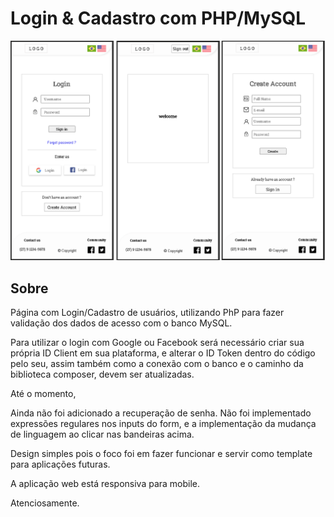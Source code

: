 # Login & Cadastro com PHP/MySQL
 
 ![GitHub Logo](https://github.com/henriquecido/LoginCadastro/blob/master/Php%20LoginCadastro/images/LoginCadastro%20PhpMySQL.png)

## Sobre 

Página com Login/Cadastro de usuários, utilizando PhP para fazer validação dos dados de acesso com o banco MySQL.

Para utilizar o login com Google ou Facebook será necessário criar sua própria ID Client em sua plataforma, e alterar o ID Token dentro do código pelo seu, assim também como a conexão com o banco e o caminho da biblioteca composer, devem ser atualizadas.

Até o momento, 

Ainda não foi adicionado a recuperação de senha.
Não foi implementado expressões regulares nos inputs do form, e a implementação da mudança de linguagem ao clicar nas bandeiras acima.

Design simples pois o foco foi em fazer funcionar e servir como template para aplicações futuras.

A aplicação web está responsiva para mobile.

Atenciosamente.





